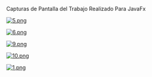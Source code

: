 Capturas de Pantalla del Trabajo Realizado Para JavaFx


[![5.png](https://i.postimg.cc/RF55Xdz0/5.png)](https://postimg.cc/HJ2hLQnG)  


[![6.png](https://i.postimg.cc/BnzG1sYH/6.png)](https://postimg.cc/FY06MtQH) 


[![9.png](https://i.postimg.cc/JhyMTtDp/9.png)](https://postimg.cc/GB1WtLjD) 


[![10.png](https://i.postimg.cc/FKJXyq8q/10.png)](https://postimg.cc/nsZWZdHY) 


[![1.png](https://i.postimg.cc/T2nYMykS/1.png)](https://postimg.cc/145ZDz1c) 

